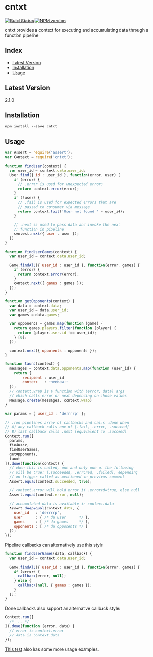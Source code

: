 # cntxt

[![Build Status](https://travis-ci.org/stephenhandley/cntxt.png)](https://travis-ci.org/stephenhandley/cntxt)
[![NPM version](https://badge.fury.io/js/cntxt.png)](https://www.npmjs.com/package/cntxt)

cntxt provides a context for executing and accumulating data through a function pipeline

## Index
* [Latest Version](#latest-version)
* [Installation](#installation)
* [Usage](#usage)

## Latest Version

2.1.0

## Installation
```
npm install --save cntxt
```

## Usage

```js
var Assert = require('assert');
var Context = require('cntxt');

function findUser(context) {
  var user_id = context.data.user_id;
  User.find({ id : user_id }, function(error, user) {
    if (error) {
      // .error is used for unexpected errors
      return context.error(error);
    }
    if (!user) {
      // .fail is used for expected errors that are
      // passed to consumer via message
      return context.fail('User not found ' + user_id);
    }

    // .next is used to pass data and invoke the next
    // function in pipeline
    context.next({ user : user });
  })
}

function findUserGames(context) {
  var user_id = context.data.user_id;

  Game.findAll({ user_id : user_id }, function(error, games) {
    if (error) {
      return context.error(error);
    }
    context.next({ games : games });
  });
}

function getOpponents(context) {
  var data = context.data;
  var user_id = data.user_id;
  var games = data.games;

  var opponents = games.map(function (game) {
    return games.players.filter(function (player) {
      return (player.user.id !== user_id);
    })[0];
  });

  context.next({ opponents : opponents });
}

function taunt(context) {
  messages = context.data.opponents.map(function (user_id) {
    return {
        recipient : user_id
        content   : "Heehaw!"
  });
  // context.wrap is a function with (error, data) args
  // which calls error or next depending on those values
  Message.create(messages, context.wrap)
}

var params = { user_id : 'derrrrp' };

// .run pipelines array of callbacks and calls .done when
// A) any callback calls one of [.fail, .error, .succeed]
// B) last callback calls .next (equivalent to .succeed)
Context.run([
  params,
  findUser,
  findUserGames,
  getOpponents,
  taunt
]).done(function(context) {
  // when this is called, one and only one of the following
  // will be true: [.succeeded, .errored, .failed], depending
  // on trigger called as mentioned in previous comment
  Assert.equal(context.succeeded, true);

  // context.error will hold error if .errored=true, else null
  Assert.equal(context.error, null);

  // accumulated data is available in context.data
  Assert.deepEqual(context.data, {
    user_id   : 'derrrrp',
    user      : { /* da user      */ },
    games     : [ /* da games     */ ],
    opponents : [ /* da opponents */ ]
  });
});
```

Pipeline callbacks can alternatively use this style
```js
function findUserGames(data, callback) {
  var user_id = context.data.user_id;

  Game.findAll({ user_id : user_id }, function(error, games) {
    if (error) {
      callback(error, null);
    } else {
      callback(null, { games : games });
    }
  });
}

```

Done callbacks also support an alternative callback style:
```js
Context.run([
  /* ... */
]).done(function (error, data) {
  // error is context.error
  // data is context.data
});
```

[This test](https://github.com/stephenhandley/cntxt/blob/master/tests/ContextTest.coffee) also has some more usage examples.

